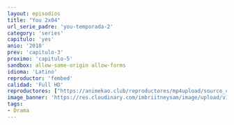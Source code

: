```yaml
---
layout: episodios
title: "You 2x04"
url_serie_padre: 'you-temporada-2'
category: 'series'
capitulo: 'yes'
anio: '2018'
prev: 'capitulo-3'
proximo: 'capitulo-5'
sandbox: allow-same-origin allow-forms
idioma: 'Latino'
reproductor: 'fembed'
calidad: 'Full HD'
reproductores: ["https://animekao.club/reproductores/mp4upload/source_cpanel/embed.php?data=2wIwXepa7VUYHnTh6eSWhdDxMVhPIr9ccrZD3uv4UKVqdAOtQkpu6C+bTgOT3WgrwjbSL6i7EBENdjzGYNZ1PFj488wemIHJmYhBT/BV+oHQJOfO0A3SHYNv4CDECURaX/Icx2YWr9KogKhFQpcisSCuh1hFId51XvlMKJg8k8MA+2JUVYOAkXuRv5tXzxDFTXi8ofavjYNyg9S0kGcD/hNXwRtAuatoMTF+JuJQ/3eNcRZH1TIvLJT+gCtVXylCinxY51bXejifNoT552FigWbHg3VcaxekD3mr9lZi9XQjOtCiid4+U19KQO1Oq+iL2eypS7JRRNSb6XcLkWGWuTwUnRS9WwMhxSpT4OwQcVdGbmkR/tY4ewDnc25CFQ4PY9s95aUYqW8hE/ga0u1nRsvBfD6GdhUIM9tQTnISgXw=","","https://animekao.club/play/series/y/you/you-2x04.html","https://www.ilovefembed.best/v/wp-4run7ne08px1","https://gounlimited.to/embed-e1x0a57rjecn.html"]
image_banner: 'https://res.cloudinary.com/imbriitneysam/image/upload/v1546465939/you-banner-min.jpg'
tags:
- Drama
---
```













